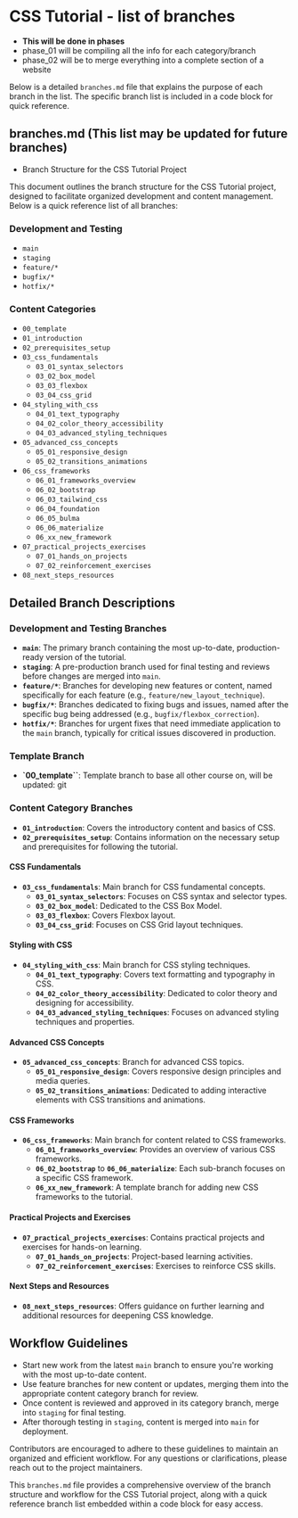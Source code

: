 # CSS Tutorial - list of branches
- **This will be done in phases**
- phase_01 will be compiling all the info for each category/branch
- phase_02 will be to merge everything into a complete section of a website

Below is a detailed `branches.md` file that explains the purpose of each branch in the list. The specific branch list is included in a code block for quick reference.

## branches.md (This list may be updated for future branches)

- Branch Structure for the CSS Tutorial Project

This document outlines the branch structure for the CSS Tutorial project, designed to facilitate organized development and content management. Below is a quick reference list of all branches:

### Development and Testing
- `main`
- `staging`
- `feature/*`
- `bugfix/*`
- `hotfix/*`

### Content Categories
- `00_template`
- `01_introduction`
- `02_prerequisites_setup`
- `03_css_fundamentals`
  - `03_01_syntax_selectors`
  - `03_02_box_model`
  - `03_03_flexbox`
  - `03_04_css_grid`
- `04_styling_with_css`
  - `04_01_text_typography`
  - `04_02_color_theory_accessibility`
  - `04_03_advanced_styling_techniques`
- `05_advanced_css_concepts`
  - `05_01_responsive_design`
  - `05_02_transitions_animations`
- `06_css_frameworks`
  - `06_01_frameworks_overview`
  - `06_02_bootstrap`
  - `06_03_tailwind_css`
  - `06_04_foundation`
  - `06_05_bulma`
  - `06_06_materialize`
  - `06_xx_new_framework`
- `07_practical_projects_exercises`
  - `07_01_hands_on_projects`
  - `07_02_reinforcement_exercises`
- `08_next_steps_resources`

## Detailed Branch Descriptions

### Development and Testing Branches

- **`main`**: The primary branch containing the most up-to-date, production-ready version of the tutorial.
- **`staging`**: A pre-production branch used for final testing and reviews before changes are merged into `main`.
- **`feature/*`**: Branches for developing new features or content, named specifically for each feature (e.g., `feature/new_layout_technique`).
- **`bugfix/*`**: Branches dedicated to fixing bugs and issues, named after the specific bug being addressed (e.g., `bugfix/flexbox_correction`).
- **`hotfix/*`**: Branches for urgent fixes that need immediate application to the `main` branch, typically for critical issues discovered in production.

### Template Branch
- **`00_template``**: Template branch to base all other course on, will be updated:
git 
### Content Category Branches

- **`01_introduction`**: Covers the introductory content and basics of CSS.
- **`02_prerequisites_setup`**: Contains information on the necessary setup and prerequisites for following the tutorial.

#### CSS Fundamentals

- **`03_css_fundamentals`**: Main branch for CSS fundamental concepts.
  - **`03_01_syntax_selectors`**: Focuses on CSS syntax and selector types.
  - **`03_02_box_model`**: Dedicated to the CSS Box Model.
  - **`03_03_flexbox`**: Covers Flexbox layout.
  - **`03_04_css_grid`**: Focuses on CSS Grid layout techniques.

#### Styling with CSS

- **`04_styling_with_css`**: Main branch for CSS styling techniques.
  - **`04_01_text_typography`**: Covers text formatting and typography in CSS.
  - **`04_02_color_theory_accessibility`**: Dedicated to color theory and designing for accessibility.
  - **`04_03_advanced_styling_techniques`**: Focuses on advanced styling techniques and properties.

#### Advanced CSS Concepts

- **`05_advanced_css_concepts`**: Branch for advanced CSS topics.
  - **`05_01_responsive_design`**: Covers responsive design principles and media queries.
  - **`05_02_transitions_animations`**: Dedicated to adding interactive elements with CSS transitions and animations.

#### CSS Frameworks

- **`06_css_frameworks`**: Main branch for content related to CSS frameworks.
  - **`06_01_frameworks_overview`**: Provides an overview of various CSS frameworks.
  - **`06_02_bootstrap`** to **`06_06_materialize`**: Each sub-branch focuses on a specific CSS framework.
  - **`06_xx_new_framework`**: A template branch for adding new CSS frameworks to the tutorial.

#### Practical Projects and Exercises

- **`07_practical_projects_exercises`**: Contains practical projects and exercises for hands-on learning.
  - **`07_01_hands_on_projects`**: Project-based learning activities.
  - **`07_02_reinforcement_exercises`**: Exercises to reinforce CSS skills.

#### Next Steps and Resources

- **`08_next_steps_resources`**: Offers guidance on further learning and additional resources for deepening CSS knowledge.

## Workflow Guidelines

- Start new work from the latest `main` branch to ensure you're working with the most up-to-date content.
- Use feature branches for new content or updates, merging them into the appropriate content category branch for review.
- Once content is reviewed and approved in its category branch, merge into `staging` for final testing.
- After thorough testing in `staging`, content is merged into `main` for deployment.

Contributors are encouraged to adhere to these guidelines to maintain an organized and efficient workflow. For any questions or clarifications, please reach out to the project maintainers.

This `branches.md` file provides a comprehensive overview of the branch structure and workflow for the CSS Tutorial project, along with a quick reference branch list embedded within a code block for easy access.